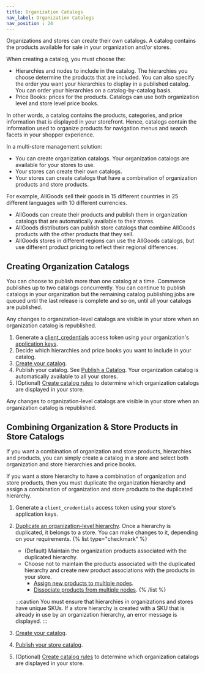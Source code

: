 ```yaml
---
title: Organization Catalogs
nav_label: Organization Catalogs
nav_position : 24
---
```


Organizations and stores can create their own catalogs. A catalog contains the products available for sale in your organization and/or stores.

When creating a catalog, you must choose the:

- Hierarchies and nodes to include in the catalog. The hierarchies you choose determine the products that are included. You can also specify the order you want your hierarchies to display in a published catalog. You can order your hierarchies on a catalog-by-catalog basis.
- Price Books: prices for the products. Catalogs can use both organization level and store level price books.

In other words, a catalog contains the products, categories, and price information that is displayed in your storefront. Hence, catalogs contain the information used to organize products for navigation menus and search facets in your shopper experience.

In a multi-store management solution:

- You can create organization catalogs. Your organization catalogs are available for your stores to use.
- Your stores can create their own catalogs.
- Your stores can create catalogs that have a combination of organization products and store products.

For example, AllGoods sell their goods in 15 different countries in 25 different languages with 10 different currencies.

- AllGoods can create their products and publish them in organization catalogs that are automatically available to their stores.
- AllGoods distributors can publish store catalogs that combine AllGoods products with the other products that they sell.
- AllGoods stores in different regions can use the AllGoods catalogs, but use different product pricing to reflect their regional differences.

## Creating Organization Catalogs

You can choose to publish more than one catalog at a time. Commerce publishes up to two catalogs concurrently. You can continue to publish catalogs in your organization but the remaining catalog publishing jobs are queued until the last release is complete and so on, until all your catalogs are published.

Any changes to organization-level catalogs are visible in your store when an organization catalog is republished.

1. Generate a [client_credentials](/docs/authentication/Tokens/client-credential-token) access token using your organization's [application keys](/docs/authentication/application-keys/application-keys-overview).
1. Decide which hierarchies and price books you want to include in your catalog.
1. [Create your catalog](/docs/pxm/catalogs/catalog-configuration/create-a-catalog).
1. Publish your catalog. See [Publish a Catalog](/docs/pxm/catalogs/catalog-release-admin/publish-a-catalog). Your organization catalog is automatically available to all your stores.
1. (Optional) [Create catalog rules](/docs/pxm/catalogs/catalog-rules/create-a-catalog-rule) to determine which organization catalogs are displayed in your store. 

Any changes to organization-level catalogs are visible in your store when an organization catalog is republished.

## Combining Organization & Store Products in Store Catalogs

If you want a combination of organization and store products, hierarchies and products, you can simply create a catalog in a store and select both organization and store hierarchies and price books. 

If you want a store hierarchy to have a combination of organization and store products, then you must duplicate the organization hierarchy and assign a combination of organization and store products to the duplicated hierarchy.

1. Generate a `client_credentials` access token using your store's application keys.
1. [Duplicate an organization-level hierarchy](/docs/pxm/hierarchies/hierarchies-api/duplicate-a-hierarchy). Once a hierarchy is duplicated, it belongs to a store. You can make changes to it, depending on your requirements.
   {% list type="checkmark" %}
   * (Default) Maintain the organization products associated with the duplicated hierarchy.
   * Choose not to maintain the products associated with the duplicated hierarchy and create new product associations with the products in your store.
       * [Assign new products to multiple nodes](/docs/pxm/products/ep-pxm-products-api/assign-nodes).
       * [Dissociate products from multiple nodes](/docs/pxm/products/ep-pxm-products-api/dissociate-multiple-products).
   {% /list %}

   :::caution
    You must ensure that hierarchies in organizations and stores have unique SKUs. If a store hierarchy is created with a SKU that is already in use by an organization hierarchy, an error message is displayed. 
    :::
1. [Create your catalog](/docs/pxm/catalogs/catalog-configuration/create-a-catalog).
1. [Publish your store catalog](/docs/pxm/catalogs/catalog-release-admin/publish-a-catalog). 
1. (Optional) [Create catalog rules](/docs/pxm/catalogs/catalog-rules/create-a-catalog-rule) to determine which organization catalogs are displayed in your store. 
